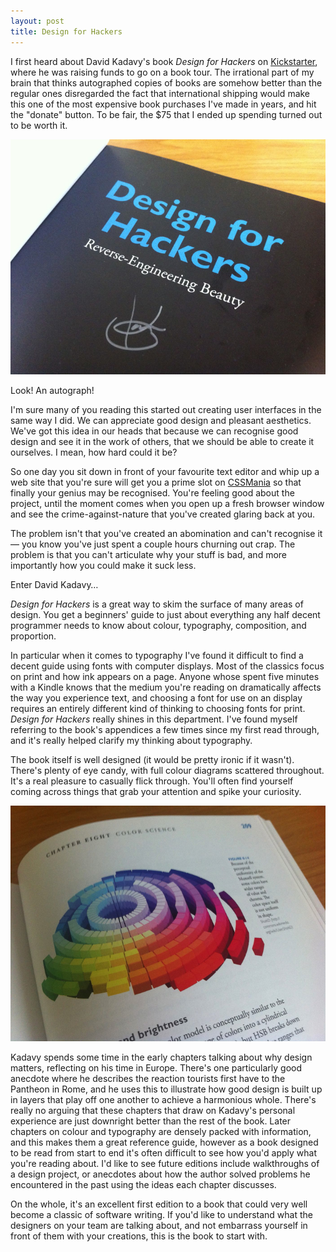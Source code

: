 ```yaml
---
layout: post
title: Design for Hackers
---
```


I first heard about David Kadavy's book *Design for Hackers* on [Kickstarter](http://kickstarter.com), where he was raising funds to go on a book tour. The irrational part of my brain that thinks autographed copies of books are somehow better than the regular ones disregarded the fact that international shipping would make this one of the most expensive book purchases I've made in years, and hit the "donate" button. To be fair, the $75 that I ended up spending turned out to be worth it.

<img src="/images/2012-03-03-kadavy-autograph.jpg" alt="David Kadavy's autograph on the first page of Design for Hackers." title="David Kadavy's autograph on the first page of Design for Hackers." width="{{ site.width }}"/>

Look! An autograph!

I'm sure many of you reading this started out creating user interfaces in the same way I did. We can appreciate good design and pleasant aesthetics. We've got this idea in our heads that because we can recognise good design and see it in the work of others, that we should be able to create it ourselves. I mean, how hard could it be?

So one day you sit down in front of your favourite text editor and whip up a web site that you're sure will get you a prime slot on [CSSMania](http://www.cssmania.com/) so that finally your genius may be recognised. You're feeling good about the project, until the moment comes when you open up a fresh browser window and see the crime-against-nature that you've created glaring back at you.

The problem isn't that you've created an abomination and can't recognise it &mdash; you know you've just spent a couple hours churning out crap. The problem is that you can't articulate why your stuff is bad, and more importantly how you could make it suck less.

Enter David Kadavy&hellip;

*Design for Hackers* is a great way to skim the surface of many areas of design. You get a beginners' guide to just about everything any half decent programmer needs to know about colour, typography, composition, and proportion.

In particular when it comes to typography I've found it difficult to find a decent guide using fonts with computer displays. Most of the classics focus on print and how ink appears on a page. Anyone whose spent five minutes with a Kindle knows that the medium you're reading on dramatically affects the way you experience text, and choosing a font for use on an display requires an entirely different kind of thinking to choosing fonts for print. *Design for Hackers* really shines in this department. I've found myself referring to the book's appendices a few times since my first read through, and it's really helped clarify my thinking about typography.

The book itself is well designed (it would be pretty ironic if it wasn't). There's plenty of eye candy, with full colour diagrams scattered throughout. It's a real pleasure to casually flick through. You'll often find yourself coming across things that grab your attention and spike your curiosity.

<img src="/images/2012-03-03-full-colour-diagrams.jpg" alt="Full colour diagram from Design for Hackers." title="Full colour diagram from Design for Hackers." width="{{ site.width }}"/>

Kadavy spends some time in the early chapters talking about why design matters, reflecting on his time in Europe. There's one particularly good anecdote where he describes the reaction tourists first have to the Pantheon in Rome, and he uses this to illustrate how good design is built up in layers that play off one another to achieve a harmonious whole. There's really no arguing that these chapters that draw on Kadavy's personal experience are just downright better than the rest of the book. Later chapters on colour and typography are densely packed with information, and this makes them a great reference guide, however as a book designed to be read from start to end it's often difficult to see how you'd apply what you're reading about. I'd like to see future editions include walkthroughs of a design project, or anecdotes about how the author solved problems he encountered in the past using the ideas each chapter discusses.

On the whole, it's an excellent first edition to a book that could very well become a classic of software writing. If you'd like to understand what the designers on your team are talking about, and not embarrass yourself in front of them with your creations, this is the book to start with.